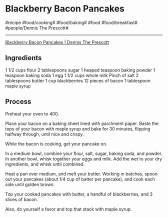 # Blackberry Bacon Pancakes
#recipe #food/cooking# #food/baking# #food #food/breakfast# #people/Dennis The Prescott# 
- - - -
[Blackberry Bacon Pancakes | Dennis The Prescott](https://dennistheprescott.com/2015/04/18/blackberry-bacon-pancakes/)

## Ingredients
1 1/2 cups flour
2 tablespoons sugar
1 heaped teaspoon baking powder
1 teaspoon baking soda
1 egg
1 1/2 cups whole milk
Pinch of salt
2 tablespoons butter
1 cup blackberries
12 pieces of bacon
1 tablespoon maple syrup

## Process
Preheat your oven to 400.

Place your bacon on a baking sheet lined with parchment paper. Baste the tops of your bacon with maple syrup and bake for 30 minutes, flipping halfway through, until nice and crispy.

While the bacon is cooking, get your pancake on.

In a medium bowl, combine your flour, salt, sugar, baking soda, and powder. In another bowl, whisk together your eggs and milk. Add the wet to your dry ingredients, and whisk until combined.

Heat a pan over medium, and melt your butter. Working in batches, spoon out your pancakes (about 1/4 cup of batter per pancake), and cook each side until golden brown.

Top your cooked pancakes with butter, a handful of blackberries, and 3 slices of bacon.

Also, do yourself a favor and top that stack with maple syrup.

